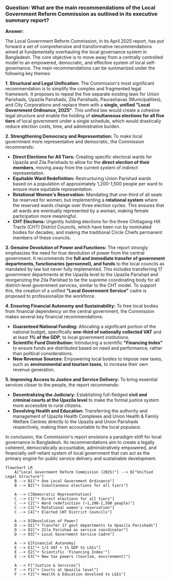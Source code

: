 
### **Question: What are the main recommendations of the Local Government Reform Commission as outlined in its executive summary report?**

**Answer:**

The Local Government Reform Commission, in its April 2025 report, has put forward a set of comprehensive and transformative recommendations aimed at fundamentally overhauling the local governance system in Bangladesh. The core objective is to move away from a centrally controlled model to an empowered, democratic, and effective system of local self-governance. The main recommendations can be summarized under the following key themes:

**1. Structural and Legal Unification:**
The Commission's most significant recommendation is to simplify the complex and fragmented legal framework. It proposes to repeal the five separate existing laws for Union Parishads, Upazila Parishads, Zila Parishads, Paurashavas (Municipalities), and City Corporations and replace them with a **single, unified "Local Government Ordinance, 2025"**. This unified law would create a cohesive legal structure and enable the holding of **simultaneous elections for all five tiers** of local government under a single schedule, which would drastically reduce election costs, time, and administrative burden.

**2. Strengthening Democracy and Representation:**
To make local government more representative and democratic, the Commission recommends:
*   **Direct Elections for All Tiers:** Creating specific electoral wards for Upazila and Zila Parishads to allow for the **direct election of their members**, moving away from the current system of indirect representation.
*   **Equitable Ward Redefinition:** Restructuring Union Parishad wards based on a population of approximately 1,200-1,500 people per ward to ensure more equitable representation.
*   **Rotational Women's Reservation:** Mandating that one-third of all seats be reserved for women, but implementing a **rotational system** where the reserved wards change over three election cycles. This ensures that all wards are eventually represented by a woman, making female participation more meaningful.
*   **CHT Elections:** Urgently holding elections for the three Chittagong Hill Tracts (CHT) District Councils, which have been run by nominated bodies for decades, and making the traditional Circle Chiefs permanent members of these councils.

**3. Genuine Devolution of Power and Functions:**
The report strongly emphasizes the need for true devolution of power from the central government. It recommends the **full and immediate transfer of government departments, functionaries (personnel), and funds** to the local councils as mandated by law but never fully implemented. This includes transferring 17 government departments at the Upazila level to the Upazila Parishad and reorganizing the Zila Parishad to be the supreme coordinating body for all district-level government services, similar to the CHT model. To support this, the creation of a unified **"Local Government Service"** cadre is proposed to professionalize the workforce.

**4. Ensuring Financial Autonomy and Sustainability:**
To free local bodies from financial dependency on the central government, the Commission makes several key financial recommendations:
*   **Guaranteed National Funding:** Allocating a significant portion of the national budget, specifically **one-third of nationally collected VAT** and at least **1% of the GDP**, to local government institutions.
*   **Scientific Fund Distribution:** Introducing a scientific **"Financing Index"** to ensure funds are distributed based on need and performance, rather than political considerations.
*   **New Revenue Sources:** Empowering local bodies to impose new taxes, such as **environmental and tourism taxes**, to increase their own revenue generation.

**5. Improving Access to Justice and Service Delivery:**
To bring essential services closer to the people, the report recommends:
*   **Decentralizing the Judiciary:** Establishing full-fledged **civil and criminal courts at the Upazila level** to make the formal justice system more accessible to rural citizens.
*   **Devolving Health and Education:** Transferring the authority and management of Upazila Health Complexes and Union Health & Family Welfare Centres directly to the Upazila and Union Parishads respectively, making them accountable to the local populace.

In conclusion, the Commission's report envisions a paradigm shift for local governance in Bangladesh. Its recommendations aim to create a legally coherent, democratically accountable, administratively empowered, and financially self-reliant system of local government that can act as the primary engine for public service delivery and sustainable development.

```mermaid
flowchart LR
    A["Local Government Reform Commission (2025)"] --> B["Unified Legal Structure"]
    B --> B1["• One Local Government Ordinance"]
    B --> B2["• Simultaneous elections for all tiers"]

    A --> C[Democratic Representation]
    C --> C1["• Direct elections for all tiers"]
    C --> C2["• Ward redefinition (~1,200-1,500 people)"]
    C --> C3["• Rotational women's reservation"]
    C --> C4["• Elected CHT District Councils"]

    A --> D[Devolution of Power]
    D --> D1["• Transfer 17 govt departments to Upazila Parishads"]
    D --> D2["• Zila Parishad as service coordinator"]
    D --> D3["• Local Government Service Cadre"]

    A --> E[Financial Autonomy]
    E --> E1["• 1/3 VAT + 1% GDP to LGIs"]
    E --> E2["• Scientific 'Financing Index'"]
    E --> E3["• New tax powers (tourism, environment)"]

    A --> F["Justice & Services"]
    F --> F1["• Courts at Upazila level"]
    F --> F2["• Health & Education devolved to LGIs"]

```
